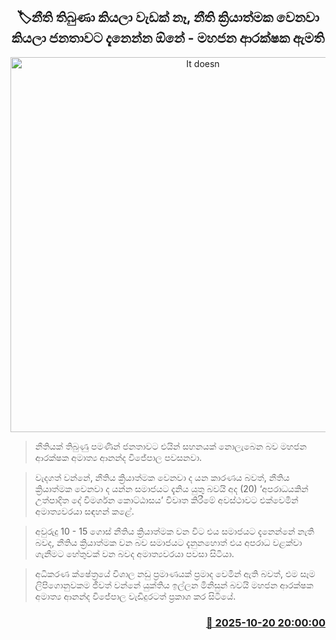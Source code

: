 <p align='center'><b><h2 align='center' title='It doesn't matter if there are laws, people need to feel that the laws are being implemented - Minister of Public Security'>🏷නීති තිබුණා කියලා වැඩක් නෑ, නීති ක්‍රියාත්මක වෙනවා කියලා ජනතාවට දැනෙන්න ඕනේ - මහජන ආරක්ෂක ඇමති</h2></b></p>
<p align='center'><img src='https://helakuru.sgp1.cdn.digitaloceanspaces.com/esana/images/lib/ananda-wijepala-minister-uy.jpg' width='600' alt='It doesn't matter if there are laws, people need to feel that the laws are being implemented - Minister of Public Security'></p>

> නීතියක් තිබුණු පමණින් ජනතාවට එයින් සහනයක් නොලැබෙන බව මහජන ආරක්ෂක අමාත්‍ය ආනන්ද විජේපාල පවසනවා.

> වැදගත් වන්නේ, නීතිය ක්‍රියාත්මක වෙනවා ද යන කාරණය බවත්, නීතිය ක්‍රියාත්මක වෙනවා ද යන්න සමාජයට දැනිය යුතු බවයි අද (20) ‘අපරාධයකින් උත්පාදිත දේ විමර්ශන කොට්ඨාසය’ විවෘත කිරීමේ අවස්ථාවට එක්වෙමින් අමාත්‍යවරයා සඳහන් කළේ.

> අවුරුදු 10 - 15 ගොස් නීතිය ක්‍රියාත්මක වන විට එය සමාජයට දැනෙන්නේ නැති බවද, නීතිය ක්‍රියාත්මක වන බව සමාජයට දැනුනහොත් එය අපරාධ වළක්වා ගැනීමට හේතුවක් වන බවද අමාත්‍යවරයා පවසා සිටියා.

> අධිකරණ ක්ෂේත්‍රයේ විශාල නඩු ප්‍රමාණයක් ප්‍රමාද වෙමින් ඇති බවත්, එම සෑම ලිපිගොනුවකම ජීවත් වන්නේ යුක්තිය ඉල්ලන මිනිසුන් බවයි මහජන ආරක්ෂක අමාත්‍ය ආනන්ද විජේපාල වැඩිදුරටත් ප්‍රකාශ කර සිටියේ.



<h3 align='right'><a href='https://www.helakuru.lk/esana/p/114617/'>📅 2025-10-20 20:00:00</a></h3>
